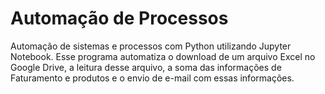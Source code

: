 # Automação de Processos
Automação de sistemas e processos com Python utilizando Jupyter Notebook. Esse programa automatiza o download de um arquivo Excel no Google Drive, a leitura desse arquivo, a soma das informações de Faturamento e produtos e o envio de e-mail com essas informações.

